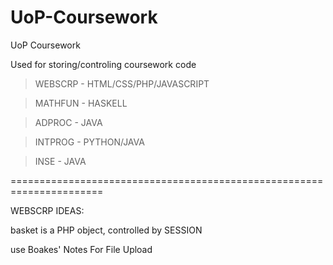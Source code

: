 UoP-Coursework
==============

UoP Coursework

Used for storing/controling coursework code

>WEBSCRP - HTML/CSS/PHP/JAVASCRIPT

>MATHFUN - HASKELL

>ADPROC - JAVA

>INTPROG - PYTHON/JAVA

>INSE - JAVA

======================================================================

WEBSCRP IDEAS:

basket is a PHP object, controlled by SESSION

use Boakes' Notes For File Upload

